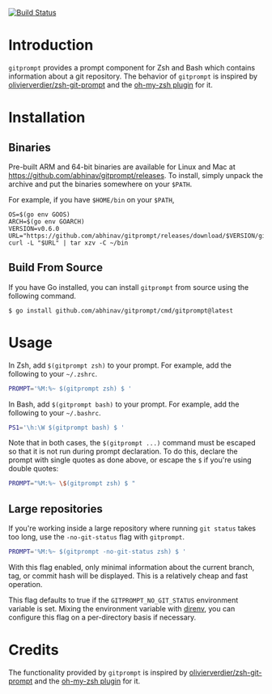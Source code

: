 [![Build Status](https://travis-ci.org/abhinav/gitprompt.svg?branch=master)](https://travis-ci.org/abhinav/gitprompt)

# Introduction

`gitprompt` provides a prompt component for Zsh and Bash which contains
information about a git repository. The behavior of `gitprompt` is inspired by
[olivierverdier/zsh-git-prompt] and the [oh-my-zsh plugin] for it.

# Installation

## Binaries


Pre-built ARM and 64-bit binaries are available for Linux and Mac at
<https://github.com/abhinav/gitprompt/releases>. To install, simply unpack the
archive and put the binaries somewhere on your `$PATH`.

For example, if you have `$HOME/bin` on your `$PATH`,

    OS=$(go env GOOS)
    ARCH=$(go env GOARCH)
    VERSION=v0.6.0
    URL="https://github.com/abhinav/gitprompt/releases/download/$VERSION/gitprompt.$VERSION.$OS.$ARCH.tar.gz"
    curl -L "$URL" | tar xzv -C ~/bin

## Build From Source

If you have Go installed, you can install `gitprompt` from source using the
following command.

    $ go install github.com/abhinav/gitprompt/cmd/gitprompt@latest

# Usage

In Zsh, add `$(gitprompt zsh)` to your prompt. For example, add the following
to your `~/.zshrc`.

```sh
PROMPT='%M:%~ $(gitprompt zsh) $ '
```

In Bash, add `$(gitprompt bash)` to your prompt. For example, add the
following to your `~/.bashrc`.

```sh
PS1='\h:\W $(gitprompt bash) $ '
```

Note that in both cases, the `$(gitprompt ...)` command must be escaped so
that it is not run during prompt declaration. To do this, declare the prompt
with single quotes as done above, or escape the `$` if you're using double
quotes:

```sh
PROMPT="%M:%~ \$(gitprompt zsh) $ "
```

## Large repositories

If you're working inside a large repository where running `git status` takes
too long, use the `-no-git-status` flag with `gitprompt`.

```sh
PROMPT='%M:%~ $(gitprompt -no-git-status zsh) $ '
```

With this flag enabled, only minimal information about the current branch,
tag, or commit hash will be displayed. This is a relatively cheap and fast
operation.

This flag defaults to true if the `GITPROMPT_NO_GIT_STATUS` environment
variable is set. Mixing the environment variable with [direnv], you can
configure this flag on a per-directory basis if necessary.

  [direnv]: https://direnv.net/

# Credits

The functionality provided by `gitprompt` is inspired by
[olivierverdier/zsh-git-prompt] and the [oh-my-zsh plugin] for it.

  [olivierverdier/zsh-git-prompt]: https://github.com/olivierverdier/zsh-git-prompt
  [oh-my-zsh plugin]: https://github.com/robbyrussell/oh-my-zsh/tree/master/plugins/git-prompt

